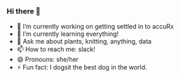 ### Hi there 👋

- 🔭 I’m currently working on getting settled in to accuRx
- 🌱 I’m currently learning everything! 
- 💬 Ask me about plants, knitting, anything, data 
- 📫 How to reach me: slack!
- 😄 Pronouns: she/her
- ⚡ Fun fact: I dogsit the best dog in the world. 

